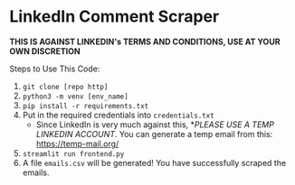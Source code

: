# LinkedIn Comment Scraper

**THIS IS AGAINST LINKEDIN's TERMS AND CONDITIONS, USE AT YOUR OWN DISCRETION**

Steps to Use This Code:
1) `git clone [repo http]`
2) `python3 -m venv [env_name]`
3) `pip install -r requirements.txt`
4) Put in the required credentials into `credentials.txt`
   - Since LinkedIn is very much against this, **PLEASE USE A TEMP LINKEDIN ACCOUNT*. You can generate a temp email from this: https://temp-mail.org/
5) `streamlit run frontend.py`
6) A file `emails.csv` will be generated! You have successfully scraped the emails.

